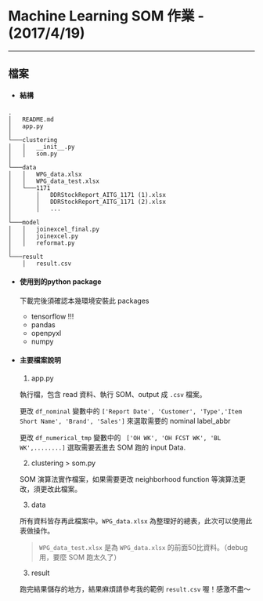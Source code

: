 # Machine Learning SOM 作業 - (2017/4/19)
------
## 檔案
* #### 結構

```
.
│   README.md
│   app.py   
│
└───clustering
│   │   __init__.py
│   │   som.py
│   
└───data
│   │   WPG_data.xlsx
│   │   WPG_data_test.xlsx
│   └───1171
│       │   DDRStockReport_AITG_1171 (1).xlsx
│       │   DDRStockReport_AITG_1171 (2).xlsx
│       │   ...
│   
└───model
│   │   joinexcel_final.py
│   │   joinexcel.py
│   │   reformat.py
│   
└───result
    │   result.csv

```

* #### 使用到的python package
    下載完後須確認本幾環境安裝此 packages
    * tensorflow !!!
    * pandas
    * openpyxl
    * numpy

* #### 主要檔案說明

    1. app.py

    執行檔，包含 read 資料、執行 SOM、output 成 `.csv` 檔案。

    更改 `df_nominal` 變數中的 `['Report Date', 'Customer', 'Type','Item Short Name', 'Brand', 'Sales']` 來選取需要的 nominal label_abbr

    更改 `df_numerical_tmp` 變數中的 ` ['OH WK', 'OH FCST WK', 'BL WK',........]` 選取需要丟進去 SOM 跑的 input Data.

    2. clustering > som.py

    SOM 演算法實作檔案，如果需要更改 neighborhood function 等演算法更改，須更改此檔案。

    3. data

    所有資料皆存再此檔案中。`WPG_data.xlsx` 為整理好的總表，此次可以使用此表做操作。

    > `WPG_data_test.xlsx` 是為 `WPG_data.xlsx` 的前面50比資料。（debug用，要麼 SOM 跑太久了）

    3. result

    跑完結果儲存的地方，結果麻煩請參考我的範例 `result.csv` 喔！感激不盡～
